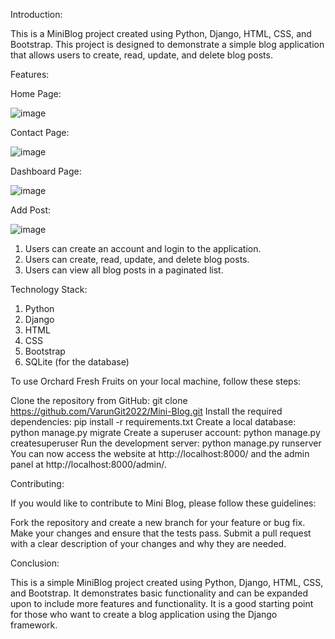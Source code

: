 Introduction:

This is a MiniBlog project created using Python, Django, HTML, CSS, and Bootstrap. This project is designed to demonstrate a simple blog application that allows users to create, read, update, and delete blog posts.


Features:

Home Page:

![image](https://user-images.githubusercontent.com/114444753/233544245-90c6c9cf-1e61-4e49-a420-b0e57968dda9.png)

Contact Page:

![image](https://user-images.githubusercontent.com/114444753/233544365-c0e3ba79-045e-4d57-b880-ef172fb2f4c2.png)

Dashboard Page:

![image](https://user-images.githubusercontent.com/114444753/233544520-6d89a2a5-bac5-4fd3-a525-09ca25bc605d.png)

Add Post:

![image](https://user-images.githubusercontent.com/114444753/233544619-c65ec5a3-017b-4acd-b2a7-2f57d9162baf.png)

1. Users can create an account and login to the application.
2. Users can create, read, update, and delete blog posts.
3. Users can view all blog posts in a paginated list.



Technology Stack:

1. Python
2. Django
3. HTML
4. CSS
5. Bootstrap
6. SQLite (for the database)

To use Orchard Fresh Fruits on your local machine, follow these steps:

Clone the repository from GitHub: git clone https://github.com/VarunGit2022/Mini-Blog.git
Install the required dependencies: pip install -r requirements.txt
Create a local database: python manage.py migrate
Create a superuser account: python manage.py createsuperuser
Run the development server: python manage.py runserver
You can now access the website at http://localhost:8000/ and the admin panel at http://localhost:8000/admin/.

Contributing:

If you would like to contribute to Mini Blog, please follow these guidelines:

Fork the repository and create a new branch for your feature or bug fix.
Make your changes and ensure that the tests pass.
Submit a pull request with a clear description of your changes and why they are needed.


Conclusion:

This is a simple MiniBlog project created using Python, Django, HTML, CSS, and Bootstrap. It demonstrates basic functionality and can be expanded upon to include more features and functionality. It is a good starting point for those who want to create a blog application using the Django framework.
